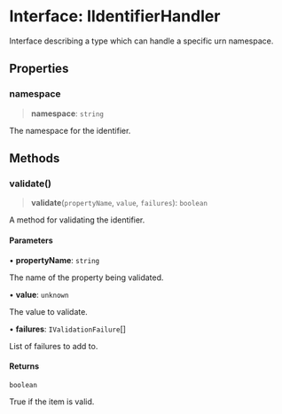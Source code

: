 # Interface: IIdentifierHandler

Interface describing a type which can handle a specific urn namespace.

## Properties

### namespace

> **namespace**: `string`

The namespace for the identifier.

## Methods

### validate()

> **validate**(`propertyName`, `value`, `failures`): `boolean`

A method for validating the identifier.

#### Parameters

• **propertyName**: `string`

The name of the property being validated.

• **value**: `unknown`

The value to validate.

• **failures**: `IValidationFailure`[]

List of failures to add to.

#### Returns

`boolean`

True if the item is valid.
